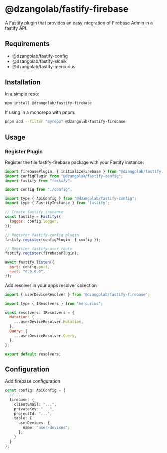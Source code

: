 # @dzangolab/fastify-firebase

A [Fastify](https://github.com/fastify/fastify) plugin that provides an easy integration of Firebase Admin in a fastify API.

## Requirements

- @dzangolab/fastify-config
- @dzangolab/fastify-slonik
- @dzangolab/fastify-mercurius

## Installation

In a simple repo:

```bash
npm install @dzangolab/fastify-firebase
```

If using in a monorepo with pnpm:

```bash
pnpm add --filter "myrepo" @dzangolab/fastify-firebase
```

## Usage

### Register Plugin
Register the file fastify-firebase package with your Fastify instance:
```javascript
import firebasePlugin, { initializeFirebase } from "@dzangolab/fastify-firebase";
import configPlugin from "@dzangolab/fastify-config";
import fastify from "fastify";

import config from "./config";

import type { ApiConfig } from "@dzangolab/fastify-config";
import type { FastifyInstance } from "fastify";

// Create fastify instance
const fastify = Fastify({
  logger: config.logger,
});

// Register fastify-config plugin
fastify.register(configPlugin, { config });

// Register fastify-user route
fastify.register(firebasePlugin);

await fastify.listen({
  port: config.port,
  host: "0.0.0.0",
});
```

Add resolver in your apps resolver collection

```javascript
import { userDeviceResolver } from "@dzangolab/fastify-firebase";

import type { IResolvers } from "mercurius";

const resolvers: IResolvers = {
  Mutation: {
    ...userDeviceResolver.Mutation,
  },
  Query: {
    ...userDeviceResolver.Query,
  },
};

export default resolvers;
```

## Configuration
Add firebase configuration
```typescript
const config: ApiConfig = {
  // ...
  firebase: {
    clientEmail: "...",
    privateKey: "...",
    projectId: "...",
    table: {
      userDevices: {
        name: "user-devices";
      };
    }
  }
};
```
